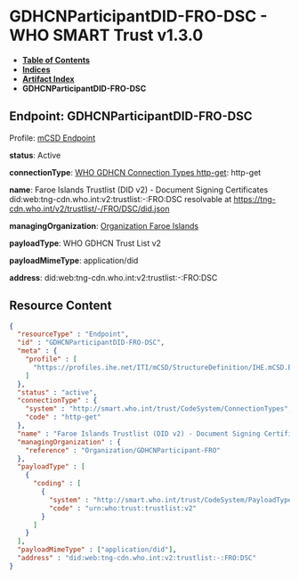 # GDHCNParticipantDID-FRO-DSC - WHO SMART Trust v1.3.0

* [**Table of Contents**](toc.md)
* [**Indices**](indices.md)
* [**Artifact Index**](artifacts.md)
* **GDHCNParticipantDID-FRO-DSC**

## Endpoint: GDHCNParticipantDID-FRO-DSC

Profile: [mCSD Endpoint](https://profiles.ihe.net/ITI/mCSD/4.0.0/StructureDefinition-IHE.mCSD.Endpoint.html)

**status**: Active

**connectionType**: [WHO GDHCN Connection Types http-get](CodeSystem-ConnectionTypes.md#ConnectionTypes-http-get): http-get

**name**: Faroe Islands Trustlist (DID v2) - Document Signing Certificates did:web:tng-cdn.who.int:v2:trustlist:-:FRO:DSC resolvable at https://tng-cdn.who.int/v2/trustlist/-/FRO/DSC/did.json

**managingOrganization**: [Organization Faroe Islands](Organization-GDHCNParticipant-FRO.md)

**payloadType**: WHO GDHCN Trust List v2

**payloadMimeType**: application/did

**address**: did:web:tng-cdn.who.int:v2:trustlist:-:FRO:DSC



## Resource Content

```json
{
  "resourceType" : "Endpoint",
  "id" : "GDHCNParticipantDID-FRO-DSC",
  "meta" : {
    "profile" : [
      "https://profiles.ihe.net/ITI/mCSD/StructureDefinition/IHE.mCSD.Endpoint"
    ]
  },
  "status" : "active",
  "connectionType" : {
    "system" : "http://smart.who.int/trust/CodeSystem/ConnectionTypes",
    "code" : "http-get"
  },
  "name" : "Faroe Islands Trustlist (DID v2) - Document Signing Certificates\ndid:web:tng-cdn.who.int:v2:trustlist:-:FRO:DSC\nresolvable at https://tng-cdn.who.int/v2/trustlist/-/FRO/DSC/did.json",
  "managingOrganization" : {
    "reference" : "Organization/GDHCNParticipant-FRO"
  },
  "payloadType" : [
    {
      "coding" : [
        {
          "system" : "http://smart.who.int/trust/CodeSystem/PayloadTypes",
          "code" : "urn:who:trust:trustlist:v2"
        }
      ]
    }
  ],
  "payloadMimeType" : ["application/did"],
  "address" : "did:web:tng-cdn.who.int:v2:trustlist:-:FRO:DSC"
}

```
